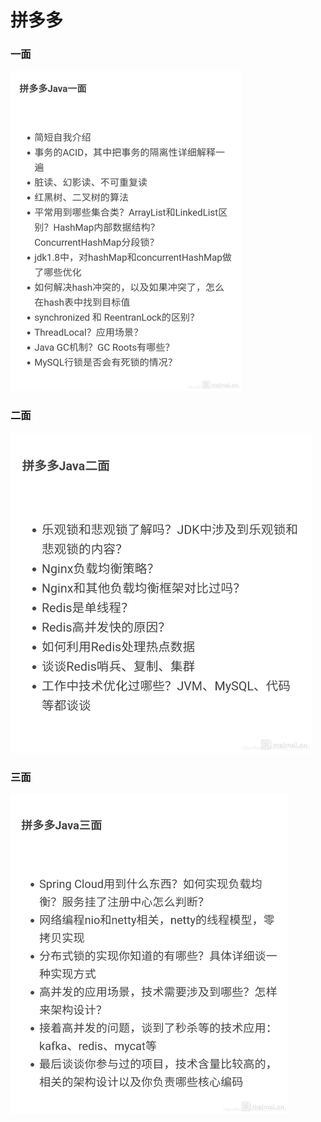 # 拼多多

### 一面

<img src="../../images/20200725170716936.jpeg" alt="img" style="zoom: 50%;" />



### 二面

<img src="../../images/20200725170731441.jpeg" alt="img" style="zoom:50%;" />



### 三面

<img src="../../images/20200725170745775-1596680900868.jpeg" alt="img" style="zoom:50%;" />